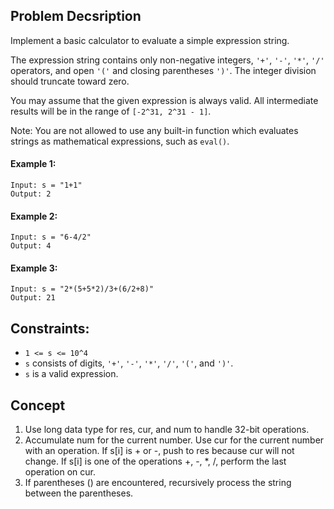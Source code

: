 ## Problem Decsription

Implement a basic calculator to evaluate a simple expression string.

The expression string contains only non-negative integers, `'+'`, `'-'`, `'*'`, `'/'` operators, and open `'('` and closing parentheses `')'`. The integer division should truncate toward zero.

You may assume that the given expression is always valid. All intermediate results will be in the range of `[-2^31, 2^31 - 1]`.

Note: You are not allowed to use any built-in function which evaluates strings as mathematical expressions, such as `eval()`.

#### Example 1:
```plaintext
Input: s = "1+1"
Output: 2
```
#### Example 2:
```plaintext
Input: s = "6-4/2"
Output: 4
```
#### Example 3:
```plaintext
Input: s = "2*(5+5*2)/3+(6/2+8)"
Output: 21
```

## Constraints:

- `1 <= s <= 10^4`
- `s` consists of digits, `'+'`, `'-'`, `'*'`, `'/'`, `'('`, and `')'`.
- `s` is a valid expression.

## Concept
1. Use long data type for res, cur, and num to handle 32-bit operations.
2. Accumulate num for the current number. Use cur for the current number with an operation. If s[i] is + or -, push to res because cur will not change. If s[i] is one of the operations +, -, *, /, perform the last operation on cur.
3. If parentheses () are encountered, recursively process the string between the parentheses.
